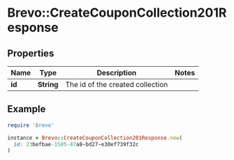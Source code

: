 # Brevo::CreateCouponCollection201Response

## Properties

| Name | Type | Description | Notes |
| ---- | ---- | ----------- | ----- |
| **id** | **String** | The id of the created collection |  |

## Example

```ruby
require 'brevo'

instance = Brevo::CreateCouponCollection201Response.new(
  id: 23befbae-1505-47a8-bd27-e30ef739f32c
)
```

